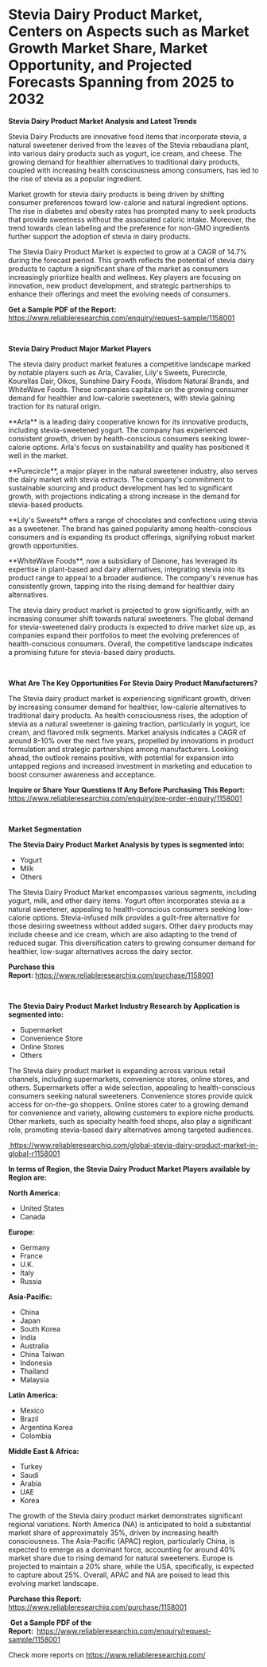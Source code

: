<p><h1>Stevia Dairy Product Market, Centers on Aspects such as Market Growth Market Share, Market Opportunity, and Projected Forecasts Spanning from 2025 to 2032</h1></p><p><strong>Stevia Dairy Product Market Analysis and Latest Trends</strong></p>
<p><p>Stevia Dairy Products are innovative food items that incorporate stevia, a natural sweetener derived from the leaves of the Stevia rebaudiana plant, into various dairy products such as yogurt, ice cream, and cheese. The growing demand for healthier alternatives to traditional dairy products, coupled with increasing health consciousness among consumers, has led to the rise of stevia as a popular ingredient. </p><p>Market growth for stevia dairy products is being driven by shifting consumer preferences toward low-calorie and natural ingredient options. The rise in diabetes and obesity rates has prompted many to seek products that provide sweetness without the associated caloric intake. Moreover, the trend towards clean labeling and the preference for non-GMO ingredients further support the adoption of stevia in dairy products.</p><p>The Stevia Dairy Product Market is expected to grow at a CAGR of 14.7% during the forecast period. This growth reflects the potential of stevia dairy products to capture a significant share of the market as consumers increasingly prioritize health and wellness. Key players are focusing on innovation, new product development, and strategic partnerships to enhance their offerings and meet the evolving needs of consumers.</p></p>
<p><strong>Get a Sample PDF of the Report:&nbsp;</strong> <a href="https://www.reliableresearchiq.com/enquiry/request-sample/1158001?utm_campaign=2257&utm_medium=2&utm_source=Github&utm_content=ia&utm_term=15022025&utm_id=stevia-dairy-product">https://www.reliableresearchiq.com/enquiry/request-sample/1158001</a></p>
<p>&nbsp;</p>
<p><strong>Stevia Dairy Product Major Market Players</strong></p>
<p><p>The stevia dairy product market features a competitive landscape marked by notable players such as Arla, Cavalier, Lily's Sweets, Purecircle, Kourellas Dair, Oikos, Sunshine Dairy Foods, Wisdom Natural Brands, and WhiteWave Foods. These companies capitalize on the growing consumer demand for healthier and low-calorie sweeteners, with stevia gaining traction for its natural origin.</p><p>**Arla** is a leading dairy cooperative known for its innovative products, including stevia-sweetened yogurt. The company has experienced consistent growth, driven by health-conscious consumers seeking lower-calorie options. Arla's focus on sustainability and quality has positioned it well in the market.</p><p>**Purecircle**, a major player in the natural sweetener industry, also serves the dairy market with stevia extracts. The company's commitment to sustainable sourcing and product development has led to significant growth, with projections indicating a strong increase in the demand for stevia-based products. </p><p>**Lily's Sweets** offers a range of chocolates and confections using stevia as a sweetener. The brand has gained popularity among health-conscious consumers and is expanding its product offerings, signifying robust market growth opportunities.</p><p>**WhiteWave Foods**, now a subsidiary of Danone, has leveraged its expertise in plant-based and dairy alternatives, integrating stevia into its product range to appeal to a broader audience. The company's revenue has consistently grown, tapping into the rising demand for healthier dairy alternatives.</p><p>The stevia dairy product market is projected to grow significantly, with an increasing consumer shift towards natural sweeteners. The global demand for stevia-sweetened dairy products is expected to drive market size up, as companies expand their portfolios to meet the evolving preferences of health-conscious consumers. Overall, the competitive landscape indicates a promising future for stevia-based dairy products.</p></p>
<p>&nbsp;</p>
<p><strong>What Are The Key Opportunities For Stevia Dairy Product Manufacturers?</strong></p>
<p><p>The Stevia dairy product market is experiencing significant growth, driven by increasing consumer demand for healthier, low-calorie alternatives to traditional dairy products. As health consciousness rises, the adoption of stevia as a natural sweetener is gaining traction, particularly in yogurt, ice cream, and flavored milk segments. Market analysis indicates a CAGR of around 8-10% over the next five years, propelled by innovations in product formulation and strategic partnerships among manufacturers. Looking ahead, the outlook remains positive, with potential for expansion into untapped regions and increased investment in marketing and education to boost consumer awareness and acceptance.</p></p>
<p><strong>Inquire or Share Your Questions If Any Before Purchasing This Report:</strong> <a href="https://www.reliableresearchiq.com/enquiry/pre-order-enquiry/1158001?utm_campaign=2257&utm_medium=2&utm_source=Github&utm_content=ia&utm_term=15022025&utm_id=stevia-dairy-product">https://www.reliableresearchiq.com/enquiry/pre-order-enquiry/1158001</a></p>
<p>&nbsp;</p>
<p><strong>Market Segmentation</strong></p>
<p><strong>The Stevia Dairy Product Market Analysis by types is segmented into:</strong></p>
<p><ul><li>Yogurt</li><li>Milk</li><li>Others</li></ul></p>
<p><p>The Stevia Dairy Product Market encompasses various segments, including yogurt, milk, and other dairy items. Yogurt often incorporates stevia as a natural sweetener, appealing to health-conscious consumers seeking low-calorie options. Stevia-infused milk provides a guilt-free alternative for those desiring sweetness without added sugars. Other dairy products may include cheese and ice cream, which are also adapting to the trend of reduced sugar. This diversification caters to growing consumer demand for healthier, low-sugar alternatives across the dairy sector.</p></p>
<p><strong>Purchase this Report:&nbsp;</strong><a href="https://www.reliableresearchiq.com/purchase/1158001?utm_campaign=2257&utm_medium=2&utm_source=Github&utm_content=ia&utm_term=15022025&utm_id=stevia-dairy-product">https://www.reliableresearchiq.com/purchase/1158001</a></p>
<p>&nbsp;</p>
<p><strong>The Stevia Dairy Product Market Industry Research by Application is segmented into:</strong></p>
<p><ul><li>Supermarket</li><li>Convenience Store</li><li>Online Stores</li><li>Others</li></ul></p>
<p><p>The Stevia dairy product market is expanding across various retail channels, including supermarkets, convenience stores, online stores, and others. Supermarkets offer a wide selection, appealing to health-conscious consumers seeking natural sweeteners. Convenience stores provide quick access for on-the-go shoppers. Online stores cater to a growing demand for convenience and variety, allowing customers to explore niche products. Other markets, such as specialty health food shops, also play a significant role, promoting stevia-based dairy alternatives among targeted audiences.</p></p>
<p><a href="https://www.reliableresearchiq.com/global-stevia-dairy-product-market-in-global-r1158001?utm_campaign=2257&utm_medium=2&utm_source=Github&utm_content=ia&utm_term=15022025&utm_id=stevia-dairy-product">&nbsp;https://www.reliableresearchiq.com/global-stevia-dairy-product-market-in-global-r1158001</a></p>
<p><strong>In terms of Region, the Stevia Dairy Product Market Players available by Region are:</strong></p>
<p>
    <p> <strong> North America: </strong>
        <ul>
            <li>United States</li>
            <li>Canada</li>
        </ul>
        </p> 
    <p> <strong> Europe: </strong>
        <ul>
            <li>Germany</li>
            <li>France</li>
            <li>U.K.</li>
            <li>Italy</li>
            <li>Russia</li>
        </ul>
        </p> 
    <p> <strong> Asia-Pacific: </strong>
        <ul>
            <li>China</li>
            <li>Japan</li>
            <li>South Korea</li>
            <li>India</li>
            <li>Australia</li>
            <li>China Taiwan</li>
            <li>Indonesia</li>
            <li>Thailand</li>
            <li>Malaysia</li>
        </ul>
        </p> 
    <p> <strong> Latin America: </strong>
        <ul>
            <li>Mexico</li>
            <li>Brazil</li>
            <li>Argentina Korea</li>
            <li>Colombia</li>
        </ul>
        </p> 
    <p> <strong> Middle East & Africa: </strong>
        <ul>
            <li>Turkey</li>
            <li>Saudi</li>
            <li>Arabia</li>
            <li>UAE</li>
            <li>Korea</li>
        </ul>
    </p>
    </p>
<p><p>The growth of the Stevia dairy product market demonstrates significant regional variations. North America (NA) is anticipated to hold a substantial market share of approximately 35%, driven by increasing health consciousness. The Asia-Pacific (APAC) region, particularly China, is expected to emerge as a dominant force, accounting for around 40% market share due to rising demand for natural sweeteners. Europe is projected to maintain a 20% share, while the USA, specifically, is expected to capture about 25%. Overall, APAC and NA are poised to lead this evolving market landscape.</p></p>
<p><strong>Purchase this Report: </strong><a href="https://www.reliableresearchiq.com/purchase/1158001?utm_campaign=2257&utm_medium=2&utm_source=Github&utm_content=ia&utm_term=15022025&utm_id=stevia-dairy-product">https://www.reliableresearchiq.com/purchase/1158001</a></p>
<p>&nbsp;<strong>Get a Sample PDF of the Report:&nbsp;&nbsp;</strong><a href="https://www.reliableresearchiq.com/enquiry/request-sample/1158001?utm_campaign=2257&utm_medium=2&utm_source=Github&utm_content=ia&utm_term=15022025&utm_id=stevia-dairy-product">https://www.reliableresearchiq.com/enquiry/request-sample/1158001</a></p>
<p><strong></strong></p>
<p>Check more reports on <a href="https://www.reliableresearchiq.com/?utm_campaign=2257&utm_medium=2&utm_source=Github&utm_content=ia&utm_term=15022025&utm_id=stevia-dairy-product">https://www.reliableresearchiq.com/</a></p>